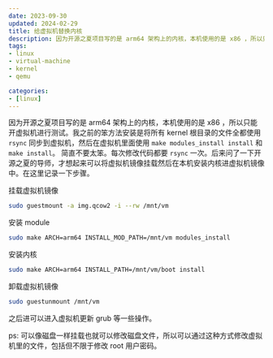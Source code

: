 ```yaml
---
date: 2023-09-30
updated: 2024-02-29
title: 给虚拟机替换内核
description: 因为开源之夏项目写的是 arm64 架构上的内核，本机使用的是 x86 ，所以只能开虚拟机进行测试。我之前的笨方法安装是将所有 kernel 根目录的文件全都使用 rsync 同步到虚拟机，然后在虚拟机里面使用 make modules_install install 和 make install。简直不要太笨。每次修改代码都要 rsync 一次。后来问了一下开源之夏的导师，才想起来可以将虚拟机镜像挂载然后在本机安装内核进虚拟机镜像中。在这里记录一下步骤。挂载虚拟机镜像安装 module安装内核
tags:
- linux
- virtual-machine
- kernel
- qemu

categories:
- [linux]
---
```


因为开源之夏项目写的是 arm64 架构上的内核，本机使用的是 x86 ，所以只能开虚拟机进行测试。我之前的笨方法安装是将所有 kernel 根目录的文件全都使用 `rsync` 同步到虚拟机，然后在虚拟机里面使用 `make modules_install install` 和 `make install`。
简直不要太笨。每次修改代码都要 `rsync` 一次。后来问了一下开源之夏的导师，才想起来可以将虚拟机镜像挂载然后在本机安装内核进虚拟机镜像中。在这里记录一下步骤。

挂载虚拟机镜像

```sh
sudo guestmount -a img.qcow2 -i --rw /mnt/vm
```

安装 module

```sh
sudo make ARCH=arm64 INSTALL_MOD_PATH=/mnt/vm modules_install
```

安装内核

```sh
sudo make ARCH=arm64 INSTALL_PATH=/mnt/vm/boot install
```

卸载虚拟机镜像

```sh
sudo guestunmount /mnt/vm
```

之后进可以进入虚拟机更新 grub 等一些操作。

ps: 可以像磁盘一样挂载也就可以修改磁盘文件，所以可以通过这种方式修改虚拟机里的文件，包括但不限于修改 root 用户密码。
